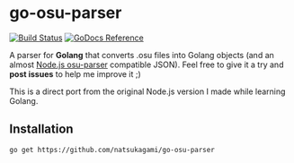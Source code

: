 go-osu-parser
=============
[![Build Status](https://travis-ci.org/natsukagami/go-osu-parser.svg?branch=master)](https://travis-ci.org/natsukagami/go-osu-parser)
[![GoDocs Reference](https://img.shields.io/badge/docs-GoDoc-red.svg)](https://godoc.org/github.com/natsukagami/go-osu-parser)

A parser for **Golang** that converts .osu files into Golang objects (and an almost [Node.js osu-parser](https://github.com/nojhamster/osu-parser) compatible JSON). Feel free to give it a try and **post issues** to help me improve it ;)

This is a direct port from the original Node.js version I made while learning Golang.

## Installation

```
go get https://github.com/natsukagami/go-osu-parser
```

